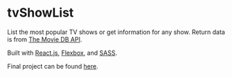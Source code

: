# tvShowList

List the most popular TV shows or get information for any show.  Return data is from [The Movie DB API](http://themoviedb.org).

Built with [React.js](https://facebook.github.io/react/), [Flexbox](https://css-tricks.com/snippets/css/a-guide-to-flexbox/), and [SASS](http://sass-lang.com/).

Final project can be found [here](https://tvshowlist-65ba1.firebaseapp.com/).
